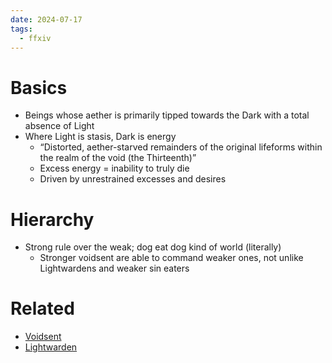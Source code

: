 ```yaml
---
date: 2024-07-17
tags:
  - ffxiv
---
```


# Basics
- Beings whose aether is primarily tipped towards the Dark with a total absence of Light
- Where Light is stasis, Dark is energy
	- “Distorted, aether-starved remainders of the original lifeforms within the realm of the void (the Thirteenth)”
	- Excess energy = inability to truly die
	- Driven by unrestrained excesses and desires

# Hierarchy
- Strong rule over the weak; dog eat dog kind of world (literally)
	- Stronger voidsent are able to command weaker ones, not unlike Lightwardens and weaker sin eaters
 
# Related
- [Voidsent](https://finalfantasy.fandom.com/wiki/Voidsent_(Final_Fantasy_XIV))
- [Lightwarden](https://finalfantasy.fandom.com/wiki/Lightwarden)